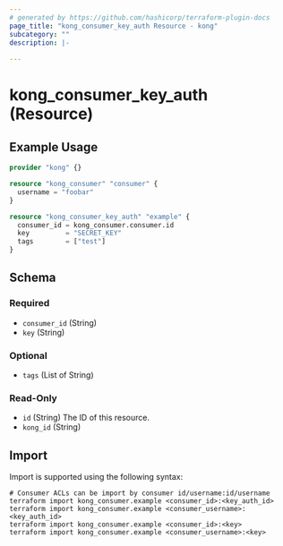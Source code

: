 ```yaml
---
# generated by https://github.com/hashicorp/terraform-plugin-docs
page_title: "kong_consumer_key_auth Resource - kong"
subcategory: ""
description: |-
  
---
```


# kong_consumer_key_auth (Resource)



## Example Usage

```terraform
provider "kong" {}

resource "kong_consumer" "consumer" {
  username = "foobar"
}

resource "kong_consumer_key_auth" "example" {
  consumer_id = kong_consumer.consumer.id
  key         = "SECRET_KEY"
  tags        = ["test"]
}
```

<!-- schema generated by tfplugindocs -->
## Schema

### Required

- `consumer_id` (String)
- `key` (String)

### Optional

- `tags` (List of String)

### Read-Only

- `id` (String) The ID of this resource.
- `kong_id` (String)

## Import

Import is supported using the following syntax:

```shell
# Consumer ACLs can be import by consumer id/username:id/username
terraform import kong_consumer.example <consumer_id>:<key_auth_id>
terraform import kong_consumer.example <consumer_username>:<key_auth_id>
terraform import kong_consumer.example <consumer_id>:<key>
terraform import kong_consumer.example <consumer_username>:<key>
```
